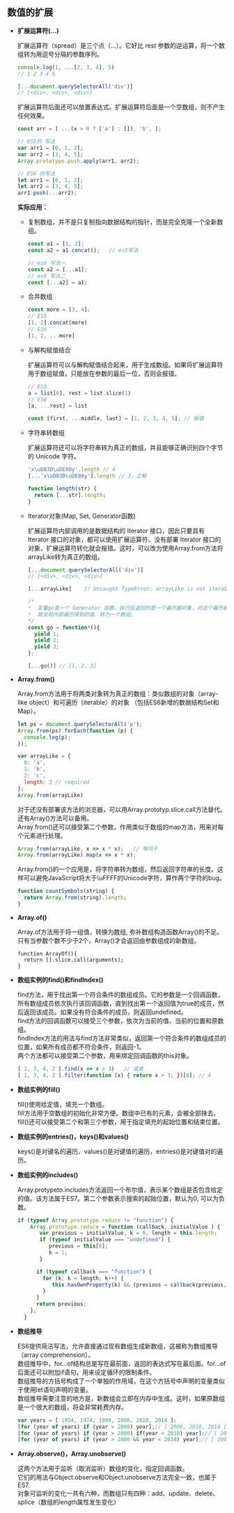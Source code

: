 ## 数值的扩展

* **扩展运算符(...)**

  扩展运算符（spread）是三个点（...）。它好比 rest 参数的逆运算，将一个数组转为用逗号分隔的参数序列。

  ```js
  console.log(1, ...[2, 3, 4], 5)
  // 1 2 3 4 5

  [...document.querySelectorAll('div')]
  // [<div>, <div>, <div>]
  ```

  扩展运算符后面还可以放置表达式。扩展运算符后面是一个空数组，则不产生任何效果。

  ```js
  const arr = [ ...(x > 0 ? ['a'] : []), 'b', ]; 

  // ES5的 写法
  var arr1 = [0, 1, 2];
  var arr2 = [3, 4, 5];
  Array.prototype.push.apply(arr1, arr2);

  // ES6 的写法
  let arr1 = [0, 1, 2];
  let arr2 = [3, 4, 5];
  arr1.push(...arr2);
  ```

  **实际应用：**

  - 复制数组，并不是只复制指向数据结构的指针，而是完全克隆一个全新数组。

    ```js
    const a1 = [1, 2];
    const a2 = a1.concat();   // es5写法
    
    // es6 写法一
    const a2 = [...a1];
    // es6 写法二
    const [...a2] = a1;
    ```
  
  - 合并数组

    ```js
    const more = [3, 4];
    // ES5
    [1, 2].concat(more)
    // ES6
    [1, 2, ...more]
    ```

  - 与解构赋值结合

    扩展运算符可以与解构赋值结合起来，用于生成数组。如果将扩展运算符用于数组赋值，只能放在参数的最后一位，否则会报错。
    ```js
    // ES5
    a = list[0], rest = list.slice(1)
    // ES6
    [a, ...rest] = list

    const [first, ...middle, last] = [1, 2, 3, 4, 5]; // 报错
    ```

  - 字符串转数组

    扩展运算符还可以将字符串转为真正的数组，并且能够正确识别四个字节的 Unicode 字符。
    ```js
    'x\uD83D\uDE80y'.length // 4
    [...'x\uD83D\uDE80y'].length // 3，正解

    function length(str) {
      return [...str].length;
    }
    ```

  - Iterator对象(Map, Set, Generator函数)

    扩展运算符内部调用的是数据结构的 Iterator 接口，因此只要具有 Iterator 接口的对象，都可以使用扩展运算符。没有部署 Iterator 接口的对象，扩展运算符转化就会报错。这时，可以改为使用Array.from方法将arrayLike转为真正的数组。

    ```js
    [...document.querySelectorAll('div')]
    // [<div>, <div>, <div>]

    [...arrayLike]    // Uncaught TypeError: arrayLike is not iterable

    /*
    *  变量go是一个 Generator 函数，执行后返回的是一个遍历器对象，对这个遍历器对象执行扩展运算符，
    *  就会将内部遍历得到的值，转为一个数组。
    */
    const go = function*(){
      yield 1;
      yield 2;
      yield 3;
    };

    [...go()] // [1, 2, 3]
    ```

* **Array.from()**  

  Array.from方法用于将两类对象转为真正的数组：类似数组的对象（array-like object）和可遍历（iterable）的对象
  （包括ES6新增的数据结构Set和Map）。  
  ```js
  let ps = document.querySelectorAll('p');
  Array.from(ps).forEach(function (p) {
    console.log(p);
  });

  var arrayLike = {
    0: 'a',
    1: 'b',
    2: 'c',
    length: 3 // required
  };
  Array.from(arrayLike)
  ```

  对于还没有部署该方法的浏览器，可以用Array.prototyp.slice.call方法替代。还有Array()方法可以备用。  
  Array.from()还可以接受第二个参数，作用类似于数组的map方法，用来对每个元素进行处理。  
  ```js
  Array.from(arrayLike, x => x * x);   // 等同于  
  Array.from(arrayLike).map(x => x * x);  
  ```

  Array.from()的一个应用是，将字符串转为数组，然后返回字符串的长度。这样可以避免JavaScript将大于\uFFFF的Unicode字符，算作两个字符的bug。  
  ```js
  function countSymbols(string) {
    return Array.from(string).length;
  }
  ```

* **Array.of()** 

  Array.of方法用于将一组值，转换为数组, 弥补数组构造函数Array()的不足。 只有当参数个数不少于2个，Array()才会返回由参数组成的新数组。
  ```
  function ArrayOf(){
    return [].slice.call(arguments);
  }
  ```

* **数组实例的find()和findIndex()**  

  find方法，用于找出第一个符合条件的数组成员。它的参数是一个回调函数，所有数组成员依次执行该回调函数，直到找出第一个返回值为true的成员，然后返回该成员。如果没有符合条件的成员，则返回undefined。  
  find方法的回调函数可以接受三个参数，依次为当前的值、当前的位置和原数组。  
  findIndex方法的用法与find方法非常类似，返回第一个符合条件的数组成员的位置，如果所有成员都不符合条件，则返回-1。  
  两个方法都可以接受第二个参数，用来绑定回调函数的this对象。  

  ```js
  [ 1, 3, 4, 2 ].find(x => x > 3)   // 或者  
  [ 1, 3, 4, 2 ].filter(function (x) { return x > 3; })[0]; // 4
  ```

* **数组实例的fill()**  

  fill()使用给定值，填充一个数组。  
  fill方法用于空数组的初始化非常方便。数组中已有的元素，会被全部抹去。  
  fill()还可以接受第二个和第三个参数，用于指定填充的起始位置和结束位置。  

* **数组实例的entries()，keys()和values()**  

  keys()是对键名的遍历、values()是对键值的遍历，entries()是对键值对的遍历。  

* **数组实例的includes()**  

  Array.protypeto.includes方法返回一个布尔值，表示某个数组是否包含给定的值。该方法属于ES7。第二个参数表示搜索的起始位置，默认为0, 可以为负数。

  ```js
  if (typeof Array.prototype.reduce != "function") {
      Array.prototype.reduce = function (callback, initialValue ) {
         var previous = initialValue, k = 0, length = this.length;
         if (typeof initialValue === "undefined") {
            previous = this[0];
            k = 1;
         }

        if (typeof callback === "function") {
          for (k; k < length; k++) {
             this.hasOwnProperty(k) && (previous = callback(previous, this[k], k, this));
          }
        }
        return previous;
      };
    }
  ```

* **数组推导**  

  ES6提供简洁写法，允许直接通过现有数组生成新数组，这被称为数组推导（array comprehension）。  
  数组推导中，for...of结构总是写在最前面，返回的表达式写在最后面。for...of后面还可以附加if语句，用来设定循环的限制条件。  
  数组推导的方括号构成了一个单独的作用域，在这个方括号中声明的变量类似于使用let语句声明的变量。  
  数组推导需要注意的地方是，新数组会立即在内存中生成。这时，如果原数组是一个很大的数组，将会非常耗费内存。  
  ```js
  var years = [ 1954, 1974, 1990, 2006, 2010, 2014 ];
  [for (year of years) if (year > 2000) year];// [ 2006, 2010, 2014 ]
  [for (year of years) if (year > 2000) if(year < 2010) year];// [ 2006]
  [for (year of years) if (year > 2000 && year < 2010) year];// [ 2006]
  ```

* **Array.observe()，Array.unobserve()**  

  这两个方法用于监听（取消监听）数组的变化，指定回调函数。  
  它们的用法与Object.observe和Object.unobserve方法完全一致，也属于ES7.  
  对象可监听的变化一共有六种，而数组只有四种：add、update、delete、splice（数组的length属性发生变化）
